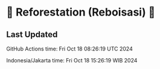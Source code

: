 
# 🌳 Reforestation (Reboisasi) 🌲

## Last Updated

GitHub Actions time: Fri Oct 18 08:26:19 UTC 2024

Indonesia/Jakarta time: Fri Oct 18 15:26:19 WIB 2024
